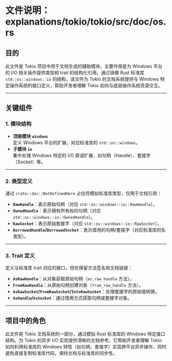 # 文件说明：explanations/tokio/tokio/src/doc/os.rs

## 目的  
此文件是 Tokio 项目中用于文档生成的辅助模块，主要作用是为 Windows 平台的 I/O 相关操作提供类型和 trait 的结构化引用。通过镜像 Rust 标准库 `std::os::windows::io` 的结构，该文件为 Tokio 的文档系统提供与 Windows 特定操作系统的接口定义，帮助开发者理解 Tokio 如何与底层操作系统资源交互。

---

## 关键组件  

### 1. **模块结构**  
- **顶层模块 `windows`**  
  定义 Windows 平台的扩展，对应标准库的 `std::os::windows`。  
- **子模块 `io`**  
  集中处理 Windows 特定的 I/O 原语扩展，如句柄（Handle）、套接字（Socket）等。

---

### 2. **类型定义**  
通过 `crate::doc::NotDefinedHere` 占位符模拟标准库类型，仅用于文档引用：  
- **`RawHandle`**：表示原始句柄（对应 `std::os::windows::io::RawHandle`）。  
- **`OwnedHandle`**：表示拥有所有权的句柄（对应 `std::os::windows::io::OwnedHandle`）。  
- **`RawSocket`**：表示原始套接字（对应 `std::os::windows::io::RawSocket`）。  
- **`BorrowedHandle`/`BorrowedSocket`**：表示借用的句柄/套接字（对应标准库同名类型）。

---

### 3. **Trait 定义**  
定义与标准库 trait 对应的接口，但仅保留方法签名和文档链接：  
- **`AsRawHandle`**：从对象获取原始句柄（`as_raw_handle` 方法）。  
- **`FromRawHandle`**：从原始句柄创建对象（`from_raw_handle` 方法）。  
- **`AsRawSocket`/`FromRawSocket`/`IntoRawSocket`**：处理套接字的原始值转换。  
- **`AsHandle`/`AsSocket`**：通过借用方式获取句柄或套接字对象。

---

## 项目中的角色  
此文件是 Tokio 文档系统的一部分，通过模拟 Rust 标准库的 Windows 特定接口结构，为 Tokio 的异步 I/O 实现提供清晰的文档参考。它帮助开发者理解 Tokio 如何利用标准库的 Windows 特性（如句柄、套接字）实现跨平台异步操作，同时避免直接复制标准库代码，保持文档与标准库的同步性。
